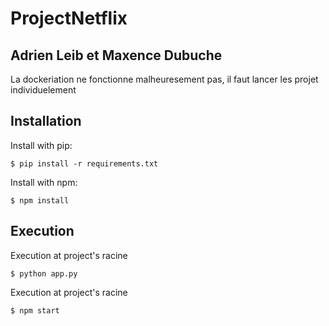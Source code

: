 # ProjectNetflix
## Adrien Leib et Maxence Dubuche
La dockeriation ne fonctionne malheuresement pas, il faut lancer les projet individuelement 

## Installation

Install with pip:

```
$ pip install -r requirements.txt
```

Install with npm:

```
$ npm install 
```

## Execution

Execution at project's racine 

```
$ python app.py
```

Execution at project's racine 

```
$ npm start 
```

